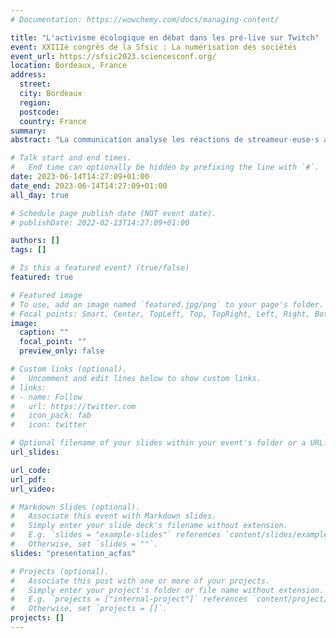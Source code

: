 ```yaml
---
# Documentation: https://wowchemy.com/docs/managing-content/

title: "L'activisme écologique en débat dans les pré-live sur Twitch"
event: XXIIIè congrès de la Sfsic : La numérisation des sociétés
event_url: https://sfsic2023.sciencesconf.org/
location: Bordeaux, France
address:
  street:
  city: Bordeaux
  region:
  postcode:
  country: France
summary:
abstract: "La communication analyse les réactions de streameur·euse·s aux annonces des choix des associations bénéficiaires de l’édition 2022 du Z Event. Elle se focalise sur les moments de pré-live investis comme espaces de discussion libre et directe avec les spectateur·ice·s où les streameur·euse·s livrent leur vision de la polémique suite au retrait de l’association GoodPlanet, mais aussi de leurs moyens d’action au profit d’un événement caritatif tourné vers l’écologie. À partir d’une revue de la littérature, la communication revient sur l’importance des séquences de pré-live pour l’analyse du *live streaming*. Celles-ci font apparaître trois dimensions constitutives de l’activisme écologique sur Twitch : la critique du rôle des plateformes et de l’influence des streameur·euse·s, la valorisation d’une recherche documentaire critique, sourcée et vérifiée sur les actions environnementales, et la remise en cause de la surenchère d’objectifs de dons."

# Talk start and end times.
#   End time can optionally be hidden by prefixing the line with `#`.
date: 2023-06-14T14:27:09+01:00
date_end: 2023-06-14T14:27:09+01:00
all_day: true

# Schedule page publish date (NOT event date).
# publishDate: 2022-02-13T14:27:09+01:00

authors: []
tags: []

# Is this a featured event? (true/false)
featured: true

# Featured image
# To use, add an image named `featured.jpg/png` to your page's folder.
# Focal points: Smart, Center, TopLeft, Top, TopRight, Left, Right, BottomLeft, Bottom, BottomRight.
image:
  caption: ""
  focal_point: ""
  preview_only: false

# Custom links (optional).
#   Uncomment and edit lines below to show custom links.
# links:
# - name: Follow
#   url: https://twitter.com
#   icon_pack: fab
#   icon: twitter

# Optional filename of your slides within your event's folder or a URL.
url_slides:

url_code:
url_pdf:
url_video:

# Markdown Slides (optional).
#   Associate this event with Markdown slides.
#   Simply enter your slide deck's filename without extension.
#   E.g. `slides = "example-slides"` references `content/slides/example-slides.md`.
#   Otherwise, set `slides = ""`.
slides: "presentation_acfas"

# Projects (optional).
#   Associate this post with one or more of your projects.
#   Simply enter your project's folder or file name without extension.
#   E.g. `projects = ["internal-project"]` references `content/project/deep-learning/index.md`.
#   Otherwise, set `projects = []`.
projects: []
---
```

